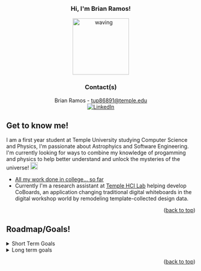 <!-- Improved compatibility of back to top link: See: https://github.com/othneildrew/Best-README-Template/pull/73 -->
<a name="readme-top"></a>
<!-- PROJECT SHIELDS -->
<!--
*** I'm using markdown "reference style" links for readability.
*** Reference links are enclosed in brackets [ ] instead of parentheses ( ).
*** See the bottom of this document for the declaration of the reference variables
*** for contributors-url, forks-url, etc. This is an optional, concise syntax you may use.
*** https://www.markdownguide.org/basic-syntax/#reference-style-links
-->
<!-- PROJECT LOGO -->
<br />
<div align="center">
<h3 align="center">Hi, I'm Brian Ramos!</h3>

<img src="https://ineedanime.com/wp-content/uploads/2021/09/hinata-shoyo-waving-Haikyuu-1.gif" alt="waving" height="150"/>

<!--   
<img src = "https://ineedanime.com/wp-content/uploads/2021/09/hinata-shoyo-waving-Haikyuu-1.gif"> <br/> -->
  
### Contact(s)
Brian Ramos - tup86891@temple.edu </br>
[![LinkedIn][linkedin-shield]](https://www.linkedin.com/in/brianramos1/)
  <p align="center">
    
  </p>
</div>

<!-- ABOUT THE PROJECT -->

## Get to know me!
I am a first year student at Temple University studying Computer Science and Physics, I'm passionate about Astrophyics and Software Engineering. I'm currently looking for ways to combine my knowledge of progamming and physics to help better understand and unlock the mysteries of the universe! <img src = "https://user-images.githubusercontent.com/78388073/198618105-c638a11a-5514-42b3-8d76-708da86d1a75.png" alt = "universe" height = "20"/>
- <a href="https://github.com/RamosBros/brianCollegeWork">All my work done in college... so far</a>
- Currently I'm a research assistant at [Temple HCI Lab](http://stevemacn.github.io/people/) helping develop CoBoards, an application changing traditional digital whiteboards in the digital workshop world by remodeling template-collected design data.



<p align="right">(<a href="#readme-top">back to top</a>)</p>

<!-- ROADMAP -->

## Roadmap/Goals!
<details>

  <summary> Short Term Goals</summary>
  
-  [ ] Publish a research paper
-  [ ] Go to atleast 5 hackathons this year
-  [ ] Get an internship
</details>

<details>

<summary> Long term goals</summary>

- [ ] Get a job doing something I love
- [ ] Graduate
- [ ] Become a better student

</details>



<p align="right">(<a href="#readme-top">back to top</a>)</p>

<!-- MARKDOWN LINKS & IMAGES -->
<!-- https://www.markdownguide.org/basic-syntax/#reference-style-links -->

[contributors-shield]: https://img.shields.io/github/contributors/RamosBros/brianCollegeWork.svg?style=for-the-badge

[contributors-url]: https://github.com/RamosBros/brianCollegeWork/graphs/contributors

[forks-shield]: https://img.shields.io/github/forks/RamosBros/brianCollegeWork.svg?style=for-the-badge

[forks-url]: https://github.com/RamosBros/brianCollegeWork/network/members

[stars-shield]: https://img.shields.io/github/stars/RamosBros/brianCollegeWork.svg?style=for-the-badge

[Personal-Shield]: https://img.shields.io/badge/Personal%20Website-Click%20Me!-red

[linkedin-shield]: https://img.shields.io/badge/-LinkedIn-black.svg?style=for-the-badge&logo=linkedin&colorB=555

[linkedin-url]: https://linkedin.com/in/linkedin_username



